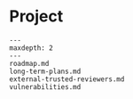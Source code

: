 # Project

```{toctree}
---
maxdepth: 2
---
roadmap.md
long-term-plans.md
external-trusted-reviewers.md
vulnerabilities.md
```
